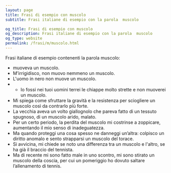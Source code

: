 ```yaml
---
layout: page
title: Frasi di esempio con muscolo 
subtitle: Frasi italiane di esempio con la parola  muscolo

og_title: Frasi di esempio con muscolo 
og_description: Frasi italiane di esempio con la parola  muscolo
og_type: website
permalink: /frasi/m/muscolo.html
---
```


Frasi italiane di esempio contenenti la parola muscolo:


- muoveva un muscolo.
- M’irrigidisco, non muovo nemmeno un muscolo.
- L'uomo in nero non muove un muscolo.
- - Io fossi nei tuoi uomini terrei le chiappe molto strette e non muoverei un muscolo.
- Mi spiega come sfruttare la gravità e la resistenza per sciogliere un muscolo così da contrarlo più forte.
- La vecchia aveva un volto giallognolo che pareva fatto di un tessuto spugnoso, di un muscolo arido, malato.
- Per un certo periodo, la perdita del muscolo mi costrinse a zoppicare, aumentando il mio senso di inadeguatezza.
- Ma quando proteggi una cosa spesso ne danneggi un’altra: colpisco un diritto anomalo e sento strapparsi un muscolo del torace.
- Si avvicina, mi chiede se noto una differenza tra un muscolo e l'altro, se ha già il braccio del tennista.
- Ma di recente mi sono fatto male in uno scontro, mi sono stirato un muscolo della coscia, per cui un pomeriggio ho dovuto saltare l’allenamento di tennis.
